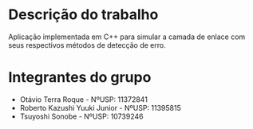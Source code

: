 # Descrição do trabalho
Aplicação implementada em C++ para simular a camada de enlace com seus respectivos métodos de detecção de erro.
# Integrantes do grupo
* Otávio Terra Roque - NºUSP: 11372841
* Roberto Kazushi Yuuki Junior - NºUSP: 11395815
* Tsuyoshi Sonobe - NºUSP: 10739246
